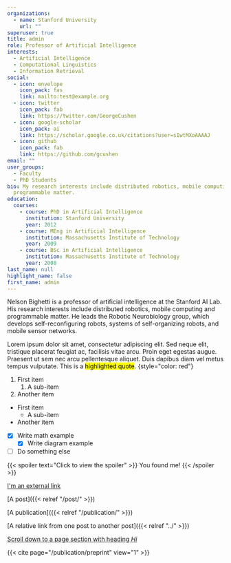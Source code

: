 ```yaml
---
organizations:
  - name: Stanford University
    url: ""
superuser: true
title: admin
role: Professor of Artificial Intelligence
interests:
  - Artificial Intelligence
  - Computational Linguistics
  - Information Retrieval
social:
  - icon: envelope
    icon_pack: fas
    link: mailto:test@example.org
  - icon: twitter
    icon_pack: fab
    link: https://twitter.com/GeorgeCushen
  - icon: google-scholar
    icon_pack: ai
    link: https://scholar.google.co.uk/citations?user=sIwtMXoAAAAJ
  - icon: github
    icon_pack: fab
    link: https://github.com/gcushen
email: ""
user_groups:
  - Faculty
  - PhD Students
bio: My research interests include distributed robotics, mobile computing and
  programmable matter.
education:
  courses:
    - course: PhD in Artificial Intelligence
      institution: Stanford University
      year: 2012
    - course: MEng in Artificial Intelligence
      institution: Massachusetts Institute of Technology
      year: 2009
    - course: BSc in Artificial Intelligence
      institution: Massachusetts Institute of Technology
      year: 2008
last_name: null
highlight_name: false
first_name: admin
---
```


Nelson Bighetti is a professor of artificial intelligence at the Stanford AI Lab. His research interests include distributed robotics, mobile computing and programmable matter. He leads the Robotic Neurobiology group, which develops self-reconfiguring robots, systems of self-organizing robots, and mobile sensor networks.

Lorem ipsum dolor sit amet, consectetur adipiscing elit. Sed neque elit, tristique placerat feugiat ac, facilisis vitae arcu. Proin eget egestas augue. Praesent ut sem nec arcu pellentesque aliquet. Duis dapibus diam vel metus tempus vulputate. This is a <mark>highlighted quote</mark>.
{style="color: red"}

1. First item
   1. A sub-item
2. Another item

- First item
  - A sub-item
- Another item

- [x] Write math example
  - [x] Write diagram example
- [ ] Do something else

{{< spoiler text="Click to view the spoiler" >}}
You found me!
{{< /spoiler >}}

[I'm an external link](https://www.google.com)

[A post]({{< relref "/post/" >}})

[A publication]({{< relref "/publication/" >}})

[A relative link from one post to another post]({{< relref "../" >}})

[Scroll down to a page section with heading *Hi*](#hi)

{{< cite page="/publication/preprint" view="1" >}}
